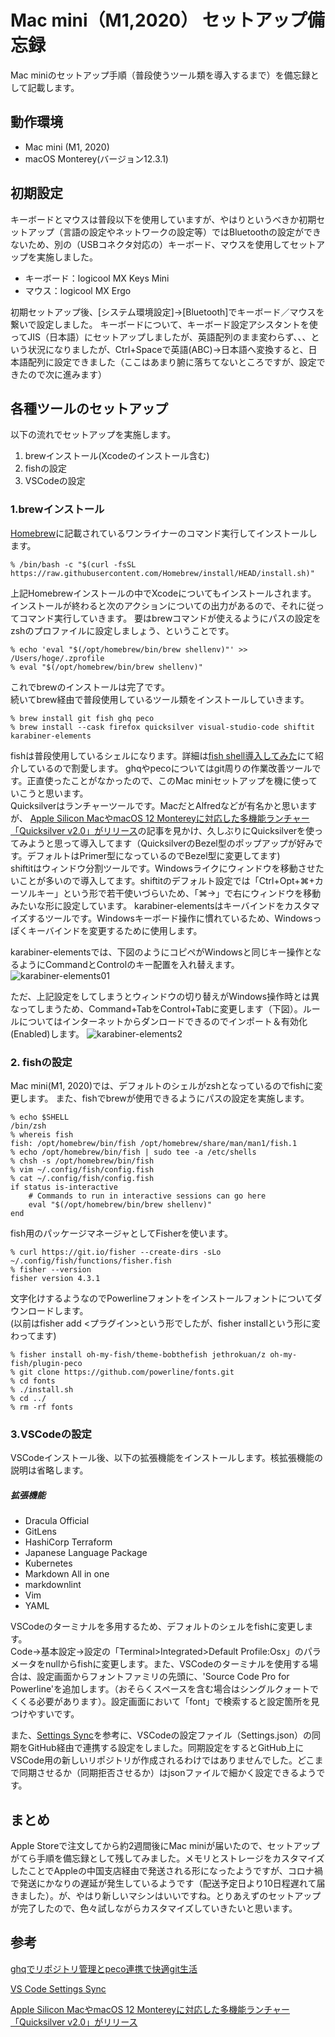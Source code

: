 # Mac mini（M1,2020） セットアップ備忘録
Mac miniのセットアップ手順（普段使うツール類を導入するまで）を備忘録として記載します。

## 動作環境
- Mac mini (M1, 2020)
- macOS Monterey(バージョン12.3.1)

## 初期設定
キーボードとマウスは普段以下を使用していますが、やはりというべきか初期セットアップ（言語の設定やネットワークの設定等）ではBluetoothの設定ができないため、別の（USBコネクタ対応の）キーボード、マウスを使用してセットアップを実施しました。
 - キーボード：logicool MX Keys Mini
 - マウス：logicool MX Ergo

初期セットアップ後、[システム環境設定]->[Bluetooth]でキーボード／マウスを繋いで設定しました。
キーボードについて、キーボード設定アシスタントを使ってJIS（日本語）にセットアップしましたが、英語配列のまま変わらず、、、という状況になりましたが、Ctrl+Spaceで英語(ABC)→日本語へ変換すると、日本語配列に設定できました（ここはあまり腑に落ちてないところですが、設定できたので次に進みます）

## 各種ツールのセットアップ
以下の流れでセットアップを実施します。
1. brewインストール(Xcodeのインストール含む)
2. fishの設定
3. VSCodeの設定

### 1.brewインストール
[Homebrew](https://brew.sh/index_ja)に記載されているワンライナーのコマンド実行してインストールします。

````
% /bin/bash -c "$(curl -fsSL https://raw.githubusercontent.com/Homebrew/install/HEAD/install.sh)"
````
上記Homebrewインストールの中でXcodeについてもインストールされます。  
インストールが終わると次のアクションについての出力があるので、それに従ってコマンド実行していきます。
要はbrewコマンドが使えるようにパスの設定をzshのプロファイルに設定しましょう、ということです。
````
% echo 'eval "$(/opt/homebrew/bin/brew shellenv)"' >> /Users/hoge/.zprofile
% eval "$(/opt/homebrew/bin/brew shellenv)"
````

これでbrewのインストールは完了です。  
続いてbrew経由で普段使用しているツール類をインストールしていきます。
````
% brew install git fish ghq peco
% brew install --cask firefox quicksilver visual-studio-code shiftit karabiner-elements
````

fishは普段使用しているシェルになります。詳細は[fish shell導入してみた](https://gitpress.io/u/879/fish)にて紹介しているので割愛します。
ghqやpecoについてはgit周りの作業改善ツールです。正直使ったことがなかったので、このMac miniセットアップを機に使っていこうと思います。  
Quicksilverはランチャーツールです。MacだとAlfredなどが有名かと思いますが、
[Apple Silicon MacやmacOS 12 Montereyに対応した多機能ランチャー「Quicksilver v2.0」がリリース](https://applech2.com/archives/20220401-quicksilver-v2-for-mac-now-avalable.html)の記事を見かけ、久しぶりにQuicksilverを使ってみようと思って導入してます（QuicksilverのBezel型のポップアップが好みです。デフォルトはPrimer型になっているのでBezel型に変更してます)  
shiftitはウィンドウ分割ツールです。Windowsライクにウィンドウを移動させたいことが多いので導入してます。shiftitのデフォルト設定では「Ctrl+Opt+⌘+カーソルキー」という形で若干使いづらいため、「⌘→」で右にウィンドウを移動みたいな形に設定しています。
karabiner-elementsはキーバインドをカスタマイズするツールです。Windowsキーボード操作に慣れているため、Windowsっぽくキーバインドを変更するために使用します。

karabiner-elementsでは、下図のようにコピペがWindowsと同じキー操作となるようにCommandとControlのキー配置を入れ替えます。
![karabiner-elements01](/mac_m1/01.png)

ただ、上記設定をしてしまうとウィンドウの切り替えがWindows操作時とは異なってしまうため、Command+TabをControl+Tabに変更します（下図）。ルールについてはインターネットからダンロードできるのでインポート＆有効化(Enabled)します。
![karabiner-elements2](/mac_m1/02.png)

### 2. fishの設定
Mac mini(M1, 2020)では、デフォルトのシェルがzshとなっているのでfishに変更します。
また、fishでbrewが使用できるようにパスの設定を実施します。
````
% echo $SHELL
/bin/zsh
% whereis fish 
fish: /opt/homebrew/bin/fish /opt/homebrew/share/man/man1/fish.1                                                             
% echo /opt/homebrew/bin/fish | sudo tee -a /etc/shells
% chsh -s /opt/homebrew/bin/fish
% vim ~/.config/fish/config.fish
% cat ~/.config/fish/config.fish
if status is-interactive
    # Commands to run in interactive sessions can go here
    eval "$(/opt/homebrew/bin/brew shellenv)"
end
`````

fish用のパッケージマネージャとしてFisherを使います。
```
% curl https://git.io/fisher --create-dirs -sLo ~/.config/fish/functions/fisher.fish
% fisher --version
fisher version 4.3.1
```

文字化けするようなのでPowerlineフォントをインストールフォントについてダウンロードします。  
(以前はfisher add <プラグイン>という形でしたが、fisher installという形に変わってます)
````
% fisher install oh-my-fish/theme-bobthefish jethrokuan/z oh-my-fish/plugin-peco
% git clone https://github.com/powerline/fonts.git
% cd fonts
% ./install.sh
% cd ../
% rm -rf fonts
````


### 3.VSCodeの設定
VSCodeインストール後、以下の拡張機能をインストールします。核拡張機能の説明は省略します。
##### $拡張機能$
- Dracula Official
- GitLens
- HashiCorp Terraform
- Japanese Language Package
- Kubernetes
- Markdown All in one
- markdownlint
- Vim
- YAML

VSCodeのターミナルを多用するため、デフォルトのシェルをfishに変更します。  
Code->基本設定->設定の「Terminal>Integrated>Default Profile:Osx」のパラメータをnullからfishに変更します。また、VSCodeのターミナルを使用する場合は、設定画面からフォントファミリの先頭に、'Source Code Pro for Powerline'を追加します。（おそらくスペースを含む場合はシングルクォートでくくる必要があります）。設定画面において「font」で検索すると設定箇所を見つけやすいです。

また、[Settings Sync](https://code.visualstudio.com/docs/editor/settings-sync)を参考に、VSCodeの設定ファイル（Settings.json）の同期をGitHub経由で連携する設定をしました。同期設定をするとGitHub上にVSCode用の新しいリポジトリが作成されるわけではありませんでした。どこまで同期させるか（同期拒否させるか）はjsonファイルで細かく設定できるようです。


## まとめ
Apple Storeで注文してから約2週間後にMac miniが届いたので、セットアップがてら手順を備忘録として残してみました。メモリとストレージをカスタマイズしたことでAppleの中国支店経由で発送される形になったようですが、コロナ禍で発送にかなりの遅延が発生しているようです（配送予定日より10日程遅れて届きました）。が、やはり新しいマシンはいいですね。とりあえずのセットアップが完了したので、色々試しながらカスタマイズしていきたいと思います。

## 参考
[ghqでリポジトリ管理とpeco連携で快適git生活](https://qiita.com/strsk/items/9151cef7e68f0746820d)

[VS Code Settings Sync](https://code.visualstudio.com/docs/editor/settings-sync)

[Apple Silicon MacやmacOS 12 Montereyに対応した多機能ランチャー「Quicksilver v2.0」がリリース](https://applech2.com/archives/20220401-quicksilver-v2-for-mac-now-avalable.html)